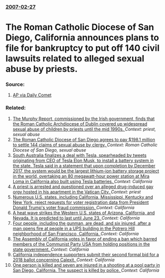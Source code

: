 ### [2007-02-27](/news/2007/02/27/index.md)

#  The Roman Catholic Diocese of San Diego, California announces plans to file for bankruptcy to put off 140 civil lawsuits related to alleged sexual abuse by priests. 




### Source:

1. [AP via Daily Comet](http://www.dailycomet.com/apps/pbcs.dll/article?AID=/20070227/APN/702272939)

### Related:

1. [ The Murphy Report, commissioned by the Irish government, finds that the Roman Catholic Archdiocese of Dublin covered up widespread sexual abuse of children by priests until the mid 1990s. ](/news/2009/11/26/the-murphy-report-commissioned-by-the-irish-government-finds-that-the-roman-catholic-archdiocese-of-dublin-covered-up-widespread-sexual-a.md) _Context: priest, sexual abuse_
2. [ The Roman Catholic Diocese of San Diego agrees to pay $198.1 million to settle 144 claims of sexual abuse by clergy. ](/news/2007/09/7/the-roman-catholic-diocese-of-san-diego-agrees-to-pay-198-1-million-to-settle-144-claims-of-sexual-abuse-by-clergy.md) _Context: Roman Catholic Diocese of San Diego, sexual abuse_
3. [South Australia finalizes a deal with Tesla, spearheaded by tweets originating from CEO of Tesla Elon Musk, to install a battery system in the state. Tesla said in a statement that upon completion by December 2017, the system would be the largest lithium-ion battery storage project in the world, overtaking an 80 megawatt-hour power station at Mira Loma in California also built using Tesla batteries. ](/news/2017/07/7/south-australia-finalizes-a-deal-with-tesla-spearheaded-by-tweets-originating-from-ceo-of-tesla-elon-musk-to-install-a-battery-system-in-t.md) _Context: California_
4. [A priest is arrested and questioned over an alleged drug-induced gay orgy hosted in his apartment in the Vatican City. ](/news/2017/07/5/a-priest-is-arrested-and-questioned-over-an-alleged-drug-induced-gay-orgy-hosted-in-his-apartment-in-the-vatican-city.md) _Context: priest_
5. [Numerous U.S. states, including California, Mississippi, Kentucky and New York, reject requests for voter registration data from President Donald Trump's voter fraud commission. ](/news/2017/07/1/numerous-u-s-states-including-california-mississippi-kentucky-and-new-york-reject-requests-for-voter-registration-data-from-president-d.md) _Context: California_
6. [A heat wave strikes the Western U.S. states of Arizona, California, and Nevada. It is predicted to last until June 23. ](/news/2017/06/20/a-heat-wave-strikes-the-western-u-s-states-of-arizona-california-and-nevada-it-is-predicted-to-last-until-june-23.md) _Context: California_
7. [Four people, including the gunman, are dead, and six injured, after a man opens fire at people in a UPS building in the Potrero Hill neighborhood of San Francisco, California. ](/news/2017/06/14/four-people-including-the-gunman-are-dead-and-six-injured-after-a-man-opens-fire-at-people-in-a-ups-building-in-the-potrero-hill-neighbo.md) _Context: California_
8. [The Assembly of California votes in favor of ending a ban which barred members of the Communist Party USA from holding positions in the state government. ](/news/2017/05/9/the-assembly-of-california-votes-in-favor-of-ending-a-ban-which-barred-members-of-the-communist-party-usa-from-holding-positions-in-the-stat.md) _Context: California_
9. [California independence supporters submit their second formal bid for a 2018 ballot concerning Calexit. ](/news/2017/05/19/california-independence-supporters-submit-their-second-formal-bid-for-a-2018-ballot-concerning-calexit.md) _Context: California_
10. [One person is killed and seven are injured in a shooting at a pool party in San Diego, California. The suspect is killed by police. ](/news/2017/04/30/one-person-is-killed-and-seven-are-injured-in-a-shooting-at-a-pool-party-in-san-diego-california-the-suspect-is-killed-by-police.md) _Context: California_
